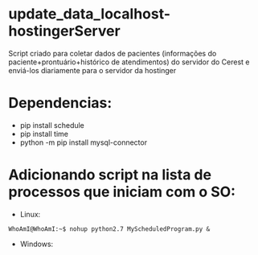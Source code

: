 # update_data_localhost-hostingerServer
Script criado para coletar dados de pacientes (informações do paciente+prontuário+histórico de atendimentos) do servidor do Cerest e enviá-los diariamente para o servidor da hostinger


# Dependencias:

* pip install schedule
* pip install time
* python -m pip install mysql-connector

# Adicionando script na lista de processos que iniciam com o SO:

* Linux:
```console
WhoAmI@WhoAmI:~$ nohup python2.7 MyScheduledProgram.py &
```


* Windows:
```console
```
